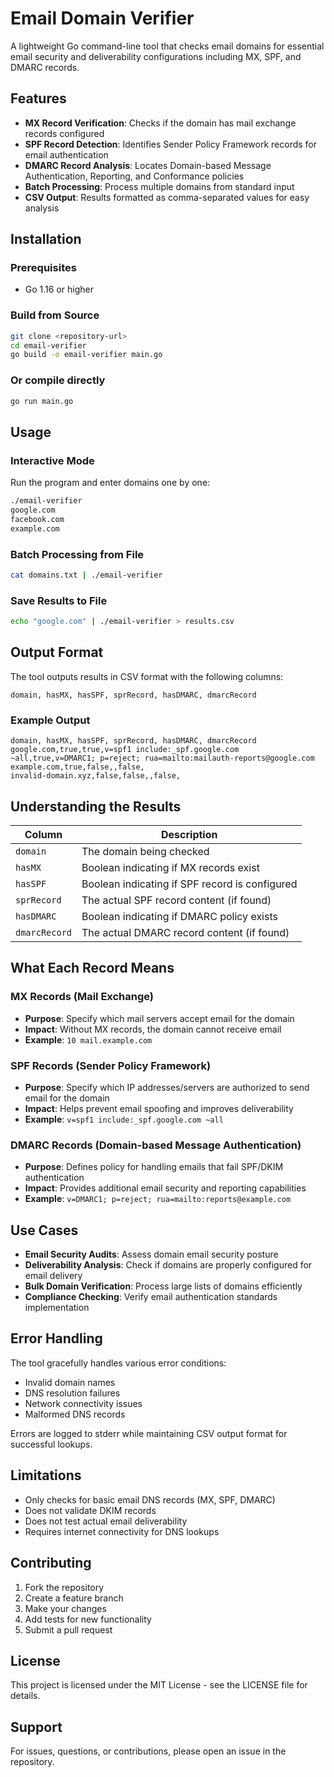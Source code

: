 # Email Domain Verifier

A lightweight Go command-line tool that checks email domains for essential email security and deliverability configurations including MX, SPF, and DMARC records.

## Features

- **MX Record Verification**: Checks if the domain has mail exchange records configured
- **SPF Record Detection**: Identifies Sender Policy Framework records for email authentication
- **DMARC Record Analysis**: Locates Domain-based Message Authentication, Reporting, and Conformance policies
- **Batch Processing**: Process multiple domains from standard input
- **CSV Output**: Results formatted as comma-separated values for easy analysis

## Installation

### Prerequisites
- Go 1.16 or higher

### Build from Source
```bash
git clone <repository-url>
cd email-verifier
go build -o email-verifier main.go
```

### Or compile directly
```bash
go run main.go
```

## Usage

### Interactive Mode
Run the program and enter domains one by one:
```bash
./email-verifier
google.com
facebook.com
example.com
```

### Batch Processing from File
```bash
cat domains.txt | ./email-verifier
```

### Save Results to File
```bash
echo "google.com" | ./email-verifier > results.csv
```

## Output Format

The tool outputs results in CSV format with the following columns:

```
domain, hasMX, hasSPF, sprRecord, hasDMARC, dmarcRecord
```

### Example Output
```csv
domain, hasMX, hasSPF, sprRecord, hasDMARC, dmarcRecord
google.com,true,true,v=spf1 include:_spf.google.com ~all,true,v=DMARC1; p=reject; rua=mailto:mailauth-reports@google.com
example.com,true,false,,false,
invalid-domain.xyz,false,false,,false,
```

## Understanding the Results

| Column | Description |
|--------|-------------|
| `domain` | The domain being checked |
| `hasMX` | Boolean indicating if MX records exist |
| `hasSPF` | Boolean indicating if SPF record is configured |
| `sprRecord` | The actual SPF record content (if found) |
| `hasDMARC` | Boolean indicating if DMARC policy exists |
| `dmarcRecord` | The actual DMARC record content (if found) |

## What Each Record Means

### MX Records (Mail Exchange)
- **Purpose**: Specify which mail servers accept email for the domain
- **Impact**: Without MX records, the domain cannot receive email
- **Example**: `10 mail.example.com`

### SPF Records (Sender Policy Framework)
- **Purpose**: Specify which IP addresses/servers are authorized to send email for the domain
- **Impact**: Helps prevent email spoofing and improves deliverability
- **Example**: `v=spf1 include:_spf.google.com ~all`

### DMARC Records (Domain-based Message Authentication)
- **Purpose**: Defines policy for handling emails that fail SPF/DKIM authentication
- **Impact**: Provides additional email security and reporting capabilities
- **Example**: `v=DMARC1; p=reject; rua=mailto:reports@example.com`

## Use Cases

- **Email Security Audits**: Assess domain email security posture
- **Deliverability Analysis**: Check if domains are properly configured for email delivery
- **Bulk Domain Verification**: Process large lists of domains efficiently
- **Compliance Checking**: Verify email authentication standards implementation

## Error Handling

The tool gracefully handles various error conditions:
- Invalid domain names
- DNS resolution failures
- Network connectivity issues
- Malformed DNS records

Errors are logged to stderr while maintaining CSV output format for successful lookups.

## Limitations

- Only checks for basic email DNS records (MX, SPF, DMARC)
- Does not validate DKIM records
- Does not test actual email deliverability
- Requires internet connectivity for DNS lookups

## Contributing

1. Fork the repository
2. Create a feature branch
3. Make your changes
4. Add tests for new functionality
5. Submit a pull request

## License

This project is licensed under the MIT License - see the LICENSE file for details.

## Support

For issues, questions, or contributions, please open an issue in the repository.
